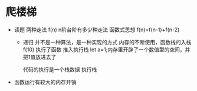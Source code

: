 # 爬楼梯

- 读题
    两种走法
    f(n) n阶台阶有多少种走法 函数式思想
    f(n)=f(n-1)+f(n-2)
    - 递归
        并不是一种算法，是一种实现的方式
        内存的不断使用，函数栈的入栈
        f(10)   执行了函数  推入执行栈
        let a=1;内存里开辟了一个数值型的空间，并把1值放进去了  

        代码的执行是一个栈数据  执行栈

- 函数运行有较大的内存开销
    